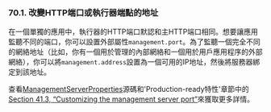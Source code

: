 
### 70.1. 改變HTTP端口或執行器端點的地址

在一個單獨的應用中，執行器的HTTP端口默認和主HTTP端口相同。想要讓應用監聽不同的端口，你可以設置外部屬性`management.port`。為了監聽一個完全不同的網絡地址（比如，你有一個用於管理的內部網絡和一個用於用戶應用程序的外部網絡），你可以將`management.address`設置為一個可用的IP地址，然後將服務器綁定到該地址。

查看[ManagementServerProperties](http://github.com/spring-projects/spring-boot/tree/master/spring-boot-actuator/src/main/java/org/springframework/boot/actuate/autoconfigure/ManagementServerProperties.java)源碼和'Production-ready特性'章節中的[Section 41.3, “Customizing the management server port”](http://docs.spring.io/spring-boot/docs/current-SNAPSHOT/reference/htmlsingle/#production-ready-customizing-management-server-port)來獲取更多詳情。
